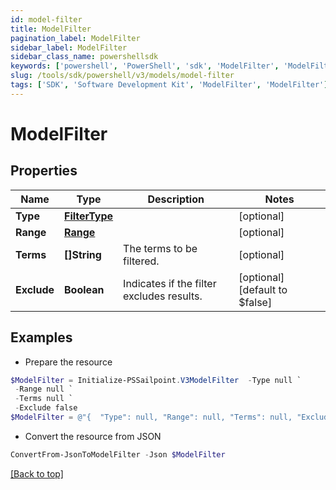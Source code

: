 ```yaml
---
id: model-filter
title: ModelFilter
pagination_label: ModelFilter
sidebar_label: ModelFilter
sidebar_class_name: powershellsdk
keywords: ['powershell', 'PowerShell', 'sdk', 'ModelFilter', 'ModelFilter'] 
slug: /tools/sdk/powershell/v3/models/model-filter
tags: ['SDK', 'Software Development Kit', 'ModelFilter', 'ModelFilter']
---
```



# ModelFilter

## Properties

Name | Type | Description | Notes
------------ | ------------- | ------------- | -------------
**Type** | [**FilterType**](filter-type) |  | [optional] 
**Range** | [**Range**](range) |  | [optional] 
**Terms** | **[]String** | The terms to be filtered. | [optional] 
**Exclude** | **Boolean** | Indicates if the filter excludes results. | [optional] [default to $false]

## Examples

- Prepare the resource
```powershell
$ModelFilter = Initialize-PSSailpoint.V3ModelFilter  -Type null `
 -Range null `
 -Terms null `
 -Exclude false
$ModelFilter = @"{  "Type": null, "Range": null, "Terms": null, "Exclude": false }"@
```

- Convert the resource from JSON
```powershell
ConvertFrom-JsonToModelFilter -Json $ModelFilter
```


[[Back to top]](#) 


